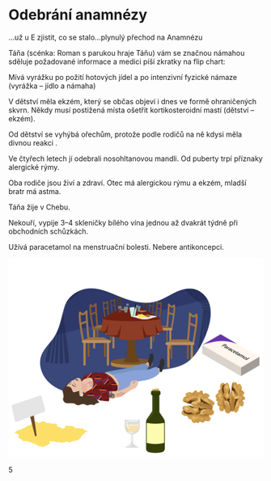 <div class="w3-row">
<div class="w3-half w3-small">


# Odebrání anamnézy

…už u E zjistit, co se stalo…plynulý přechod na Anamnézu

Táňa (scénka: Roman s parukou hraje Táňu) vám se značnou námahou sděluje požadované informace a medici píší zkratky na flip chart:

Mívá vyrážku po požití hotových jídel a po intenzivní fyzické námaze (vyrážka – jídlo a námaha)

V dětství měla ekzém, který se občas objeví i dnes ve formě ohraničených skvrn. Někdy musí postižená místa ošetřit kortikosteroidní mastí (dětství – ekzém).

Od dětství se vyhýbá ořechům, protože podle rodičů na ně kdysi měla divnou reakci .

Ve čtyřech letech jí odebrali nosohltanovou mandli. Od puberty trpí příznaky alergické rýmy.

Oba rodiče jsou živí a zdraví. Otec má alergickou rýmu a ekzém, mladší bratr má astma.

Táňa žije v Chebu. 

Nekouří, vypije 3–4 skleničky bílého vína jednou až dvakrát týdně při obchodních schůzkách.

Užívá paracetamol na menstruační bolesti.
Nebere antikoncepci.


</div>
<div class="w3-half">


![slide_5_static](slide_5_static.png)

</div>
</div>

<div class="w3-center">5</div>

